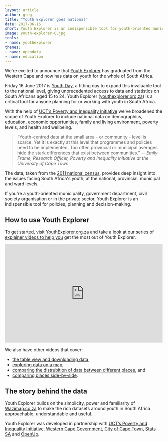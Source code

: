```yaml
---
layout: article
author: greg
title: "Youth Explorer goes national"
date: 2017-06-16
short: Youth Explorer is an indispensible tool for youth-oriented municipalities, government departments and civil society organisations.
image: youth-explorer-0.jpg
tools:
- name: youthexplorer
themes:
- name: opendata
- name: education
---
```


We're excited to announce that [Youth Explorer](https://youthexplorer.org.za) has graduated from the Western Cape and now has data on youth for the whole of South Africa.

Friday 16 June 2017 is [Youth Day](https://en.wikipedia.org/wiki/Youth_Day), a fitting day to expand this invaluable tool to the national level, giving unprecedented access to data and statistics on South Africans aged 15 to 24. Youth Explorer ([youthexplorer.org.za](https://youthexplorer.org.za)) is a critical tool for anyone planning for or working with youth in South Africa.

With the help of [UCT’s Poverty and Inequality Initiative](http://www.povertyandinequality.uct.ac.za/) we've broadened the scope of Youth Explorer to include national data on demographics, education, economic opportunities, family and living environment, poverty levels, and health and wellbeing.

> “Youth-centred data at the small area - or community - level is scarce. Yet it is exactly at this level that programmes and policies need to be implemented. Too often provincial or municipal averages hide the stark differences that exist between communities.” -- *Emily Frame, Research Officer, Poverty and Inequality Initiative at the University of Cape Town*.

The data, taken from the [2011 national census](http://www.statssa.gov.za/?page_id=3839), provides deep insight into the issues facing South Africa's youth, at the national, provincial, municipal and ward levels.

If you're a youth-oriented municipality, government department, civil society organisation or in the private sector, Youth Explorer is an indispensible tool for policies, planning and decision-making.

## How to use Youth Explorer

To get started, visit [YouthExplorer.org.za](https://youthexplorer.org.za) and take a look at our series of [explainer videos to help you](https://youthexplorer.org.za/help) get the most out of Youth Explorer.

<iframe width="100%" height="315" src="https://www.youtube.com/embed/do5XexPJhDc?list=PL7MJ_sFHs952rlUTNpQr7-n9UwQWkBXyx" frameborder="0" allowfullscreen=""></iframe>

We also have other videos that cover:

* [the table view and downloading data](https://www.youtube.com/watch?list=PL7MJ_sFHs952rlUTNpQr7-n9UwQWkBXyx&v=bynx320D5kY),
* [exploring data on a map](https://www.youtube.com/watch?list=PL7MJ_sFHs952rlUTNpQr7-n9UwQWkBXyx&v=IHVWdv-Yuos),
* [comparing the distrubition of data between different places](https://www.youtube.com/watch?list=PL7MJ_sFHs952rlUTNpQr7-n9UwQWkBXyx&v=jhzGFGSAJ9o), and
* [comparing places side-by-side](https://www.youtube.com/watch?list=PL7MJ_sFHs952rlUTNpQr7-n9UwQWkBXyx&v=1I8RPPJ0g1c).

## The story behind the data

Youth Explorer builds on the simplicity, power and familiarity of [Wazimap.co.za](https://wazimap.co.za/) to make the rich datasets around youth in South Africa approachable, understandable and useful.

Youth Explorer was developed in partnership with [UCT’s Poverty and Inequality Initiative](http://www.povertyandinequality.uct.ac.za/), [Western Cape Government](https://www.westerncape.gov.za/), [City of Cape Town](http://www.capetown.gov.za/), [Stats SA](http://www.statssa.gov.za/) and [OpenUp](https://openup.org.za/). 
